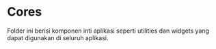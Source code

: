 # Cores

Folder ini berisi komponen inti aplikasi seperti utilities dan widgets yang dapat digunakan di seluruh aplikasi.
